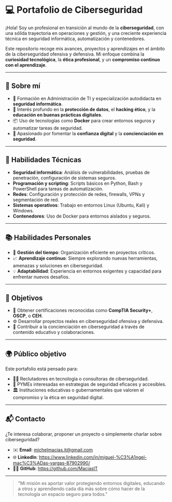# 💻 Portafolio de Ciberseguridad

¡Hola! Soy un profesional en transición al mundo de la **ciberseguridad**, con una sólida trayectoria en operaciones y gestión, y una creciente experiencia técnica en seguridad informática, automatización y contenedores.

Este repositorio recoge mis avances, proyectos y aprendizajes en el ámbito de la ciberseguridad ofensiva y defensiva. Mi enfoque combina la **curiosidad tecnológica**, la **ética profesional**, y un **compromiso continuo con el aprendizaje**.

---

## 🚀 Sobre mí

- 📍 Formación en Administración de TI y especialización autodidacta en **seguridad informática**.
- 🔐 Interés profundo en la **protección de datos**, el **hacking ético**, y la **educación en buenas prácticas digitales**.
- 📦 Uso de tecnologías como **Docker** para crear entornos seguros y automatizar tareas de seguridad.
- 👥 Apasionado por fomentar la **confianza digital** y la **concienciación en seguridad**.

---

## 🧰 Habilidades Técnicas

- **Seguridad informática**: Análisis de vulnerabilidades, pruebas de penetración, configuración de sistemas seguros.
- **Programación y scripting**: Scripts básicos en Python, Bash y PowerShell para tareas de automatización.
- **Redes**: Configuración y protección de redes, firewalls, VPNs y segmentación de red.
- **Sistemas operativos**: Trabajo en entornos Linux (Ubuntu, Kali) y Windows.
- **Contenedores**: Uso de Docker para entornos aislados y seguros.

---

## 📚 Habilidades Personales

- 📅 **Gestión del tiempo**: Organización eficiente en proyectos críticos.
- 📈 **Aprendizaje continuo**: Siempre explorando nuevas herramientas, amenazas y soluciones en ciberseguridad.
- 💡 **Adaptabilidad**: Experiencia en entornos exigentes y capacidad para enfrentar nuevos desafíos.

---

## 🏁 Objetivos

- 🎯 Obtener certificaciones reconocidas como **CompTIA Security+**, **OSCP**, o **CEH**.
- ⚙️ Desarrollar proyectos reales en ciberseguridad ofensiva y defensiva.
- 🧠 Contribuir a la concienciación en ciberseguridad a través de contenido educativo y colaboraciones.

---

## 🌍 Público objetivo

Este portafolio está pensado para:

- 👨‍💼 Reclutadores en tecnología o consultoras de ciberseguridad.
- 🏢 PYMEs interesadas en estrategias de seguridad eficaces y accesibles.
- 🏛️ Instituciones educativas o gubernamentales que valoren el compromiso y la ética en seguridad digital.

---

## 📬 Contacto

¿Te interesa colaborar, proponer un proyecto o simplemente charlar sobre ciberseguridad?

- ✉️ **Email**: michelmacias.it@gmail.com
- 🌐 **LinkedIn**: https://www.linkedin.com/in/miguel-%C3%A1ngel-mac%C3%ADas-vargas-87902990/
- 🧑‍💻 **GitHub**: https://github.com/MaciasIT

---

> "Mi misión es aportar valor protegiendo entornos digitales, educando a otros y aprendiendo cada día más sobre cómo hacer de la tecnología un espacio seguro para todos."


